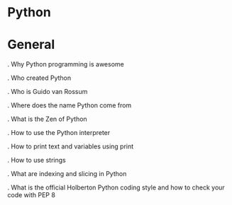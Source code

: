 # Python
# General
. Why Python programming is awesome

. Who created Python

. Who is Guido van Rossum

. Where does the name Python come from

. What is the Zen of Python

. How to use the Python interpreter

. How to print text and variables using print

. How to use strings

. What are indexing and slicing in Python

. What is the official Holberton Python coding style and how to check your code with PEP 8
